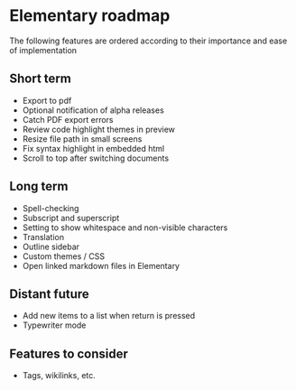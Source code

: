 # Elementary roadmap

The following features are ordered according to their importance and ease of implementation

## Short term

- Export to pdf
- Optional notification of alpha releases
- Catch PDF export errors
- Review code highlight themes in preview
- Resize file path in small screens
- Fix syntax highlight in embedded html
- Scroll to top after switching documents

## Long term

- Spell-checking
- Subscript and superscript
- Setting to show whitespace and non-visible characters
- Translation
- Outline sidebar
- Custom themes / CSS
- Open linked markdown files in Elementary

## Distant future

- Add new items to a list when return is pressed
- Typewriter mode

## Features to consider

- Tags, wikilinks, etc.
